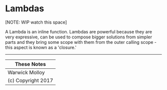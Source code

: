 # Lambdas

[NOTE: WIP watch this space]

A Lambda is an inline function.  Lambdas are powerful because they are very expressive,
can be used to compose bigger solutions from simpler parts and they bring some scope with
them from the outer calling scope - this aspect is known as a 'closure.' 


----
| These Notes         |
|---------------------|
| Warwick Molloy      |
| (c) Copyright 2017  |
